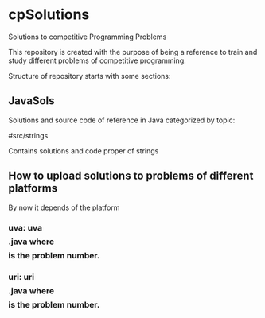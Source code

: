 # cpSolutions
Solutions to competitive Programming Problems

This repository is created with the purpose of being a reference to train and study different problems of competitive programming.

Structure of repository starts with some sections:

## JavaSols

Solutions and source code of reference in Java categorized by topic:

#src/strings

Contains solutions and code proper of strings

## How to upload solutions to problems of different platforms

By now it depends of the platform 

### uva: uva$$$$.java where $$$$ is the problem number.
### uri: uri$$$$.java where $$$$ is the problem number.



